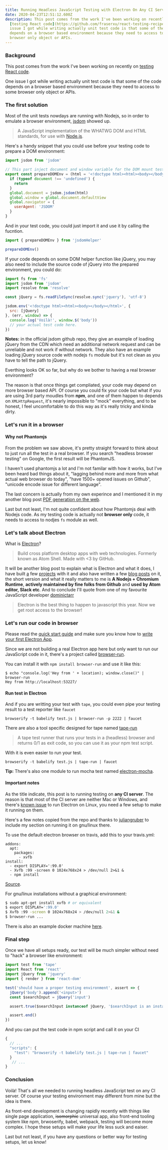 ```yaml
---
title: Running Headless JavaScript Testing with Electron On Any CI Server
date: 2020-04-23T12:51:12.600Z
description: This post comes from the work I've been working on recently on
  [testing React code](https://github.com/fraserxu/react-testing-recipes).  One
  issue I got while writing actually unit test code is that some of the code
  depends on a browser based environment because they need to access to some
  browser only object or APIs.
---
```

### Background

This post comes from the work I've been working on recently on [testing React code](https://github.com/fraserxu/react-testing-recipes).

One issue I got while writing actually unit test code is that some of the code depends on a browser based environment because they need to access to some browser only object or APIs.

### The first solution

Most of the unit tests nowdays are running with Nodejs, so in order to emulate a browser environment, [jsdom](https://github.com/tmpvar/jsdom) showed up.

> A JavaScript implementation of the WHATWG DOM and HTML standards, for use with [Node.js](https://nodejs.org/).

Here's a handy snippet that you could use before your testing code to prepare a DOM environment:

```JavaScript
import jsdom from 'jsdom'

// This part inject document and window variable for the DOM mount test
export const prepareDOMEnv = (html = '<!doctype html><html><body></body></html>') => {
  if (typeof document !== 'undefined') {
    return
  }
  global.document = jsdom.jsdom(html)
  global.window = global.document.defaultView
  global.navigator = {
    userAgent: 'JSDOM'
  }
}
```

And in your test code, you could just import it and use it by calling the fucntion.

```JavaScript
import { prepareDOMEnv } from 'jsdomHelper'

prepareDOMEnv()
```

If your code depends on some DOM helper function like jQuery, you may also need to include the source code of jQuery into the prepared environment, you could do:

```JavaScript
import fs from 'fs'
import jsdom from 'jsdom'
import resolve from 'resolve'

const jQuery = fs.readFileSync(resolve.sync('jquery'), 'utf-8')

jsdom.env('<!doctype html><html><body></body></html>', {
  src: [jQuery]
}, (err, window) => {
  console.log('Voilà!', window.$('body'))
  // your actual test code here.
})
```

**Notes:** in the official jsdom github repo, they give an example of loading jQuery from the CDN which need an additional network request and can be unreliable and not work if without network. They also have an example loading jQuery source code with nodejs `fs` module but it's not clean as you have to tell the path to jQuery.

Everthing looks OK so far, but why do we bother to having a real browser environment?

The reason is that once things get compliated, your code may depend on more browser based API. Of course you could fix your code but what if you are using 3rd party moudles from **npm**, and one of them happen to depends on `XMLHttpRequest`, it's nearly impossible to "mock" everything, and to be honest, I feel uncomfortable to do this way as it's really tricky and kinda dirty.

### Let's run it in a browser

#### Why not Phantomjs

From the problem we saw above, it's pretty straight forward to think about to just run all the test in a real browser. If you search "headless browser testing" on Google, the first result will be PhantomJS.

I haven't used phantomjs a lot and I'm not familar with how it works, but I've been heard bad things about it, "lagging behind more and more from what actual web browser do today", "have 1500+ opened issues on Github", "unicode encode issue for different language".

The last concern is actually from my own experince and I mentioned it in my another blog post [PDF generation on the web](https://fraserxu.me/2015/08/20/pdf-generation-on-the-web/).

Last but not least, I'm not quite confident about how Phantomjs deal with Nodejs code. As my testing code is actually not **browser only** code, it needs to access to nodjes `fs` module as well.

### Let's talk about Electron

What is [Electron](http://electron.atom.io/)?

> Build cross platform desktop apps with web technologies. Formerly known as Atom Shell. Made with <3 by GitHub.

It will be another blog post to explain what is Electron and what it does, I have built [a](https://wiredcraft.com/blog/technology-behind-myanmar-elections/) few [projects](https://github.com/fraserxu/electron-pdf) with it and also have written a few [blog posts](https://fraserxu.me/2015/09/18/translation-workflow-in-Electron-application/) on it, the short version and what it really matters to me is **A Nodejs + Chromium Runtime**, **actively maintained by fine folks from Github** and **used by Atom editor, Slack etc**. And to conclude I'll quote from one of my favourite JavaScript developer [dominictarr](https://twitter.com/dominictarr)

> Electron is the best thing to happen to javascript this year.
> Now we get root access to the browser!

### Let's run our code in browser

Please read the [quick start guide](http://electron.atom.io/docs/v0.36.5/tutorial/quick-start/#quick-start) and make sure you know how to [write your first Electron App](http://electron.atom.io/docs/v0.36.5/tutorial/quick-start/#write-your-first-electron-app).

Since we are not building a real Electron app here but only want to run our JavaScript code in it, there's a project called [browser-run](https://github.com/juliangruber/browser-run).

You can install it with `npm install browser-run` and use it like this:

```
$ echo "console.log('Hey from ' + location); window.close()" | browser-run
Hey from http://localhost:53227/
```

#### Run test in Electron

And if you are writting your test with `tape`, you could even pipe your testing result to a test reporter like `faucet`

```
browserify -t babelify test.js | browser-run -p 2222 | faucet
```

There are also a tool specific designed for tape named [tape-run](https://github.com/juliangruber/tape-run)

> A tape test runner that runs your tests in a (headless) browser and returns 0/1 as exit code, so you can use it as your npm test script.

With it is even easier to run your test.

```
browserify -t babelify test.js | tape-run | faucet
```

**Tip:** There's also one module to run mocha test named [electron-mocha](https://github.com/jprichardson/electron-mocha).

#### Important notes

As the title indicate, this post is to running testing on **any CI server**. The reason is that most of the CI server are neither Mac or Windows, and there's [known issue](https://github.com/atom/electron/issues/228) to run Electron on Linux, you need a few setup to make it running on them.

Here's a few notes copied from the repo and thanks to [juliangruber](https://github.com/juliangruber) to include my section on running it on gnu/linux there.

To use the default electron browser on travis, add this to your travis.yml:

```
addons:
  apt:
    packages:
      - xvfb
install:
  - export DISPLAY=':99.0'
  - Xvfb :99 -screen 0 1024x768x24 > /dev/null 2>&1 &
  - npm install
```

[Source](https://github.com/rhysd/Shiba/blob/055a11a0a2b4f727577fe61371a88d8db9277de5/.travis.yml).

For gnu/linux installations without a graphical environment:

```bash
$ sudo apt-get install xvfb # or equivalent
$ export DISPLAY=':99.0'
$ Xvfb :99 -screen 0 1024x768x24 > /dev/null 2>&1 &
$ browser-run ...
```

There is also an example docker machine [here](https://github.com/fraserxu/docker-tape-run).

### Final step

Once we have all setups ready, our test will be much simpler without need to "hack" a browser like environment:

```JavaScript
import test from 'tape'
import React from 'react'
import jQuery from 'jquery'
import { render } from 'react-dom'

test('should have a proper testing environment', assert => {
  jQuery('body').append('<input>')
  const $searchInput = jQuery('input')

  assert.true($searchInput instanceof jQuery, '$searchInput is an instanceof jQuery')

  assert.end()
})
```

And you can put the test code in npm script and call it on your CI

```JavaScript
{
  // ...
  "scripts": {
    "test": "browserify -t babelify test.js | tape-run | faucet"
  }
   // ...
}
```

### Conclusion

Voilà! That's all we needed to running headless JavaScript test on any CI server. Of course your testing environment may different from mine but the idea is there.

As front-end development is changing rapidly recently with things like single page application, <del>isomorphic</del> universal app, also front-end tooling system like npm, brwoserify, babel, webpack, testing will become more complex. I hope these setups will make your life less suck and eaiser.

Last but not least, if you have any questions or better way for testing setups, let us know!